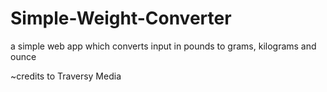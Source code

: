 # Simple-Weight-Converter
a simple web app which converts input in pounds to grams, kilograms and ounce

~credits to Traversy Media
